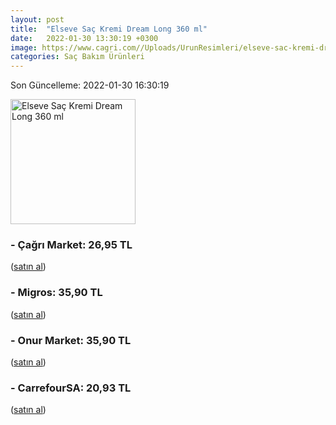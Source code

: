 ```yaml
---
layout: post
title:  "Elseve Saç Kremi Dream Long 360 ml"
date:   2022-01-30 13:30:19 +0300
image: https://www.cagri.com//Uploads/UrunResimleri/elseve-sac-kremi-dream-long-360-ml-82df.jpg
categories: Saç Bakım Ürünleri
---
```


Son Güncelleme: 2022-01-30 16:30:19

<img src="https://www.cagri.com//Uploads/UrunResimleri/elseve-sac-kremi-dream-long-360-ml-82df.jpg" width="200" alt="Elseve Saç Kremi Dream Long 360 ml" />


### - Çağrı Market: 26,95 TL
 (<a target="_blank" href="https://www.cagri.com/elseve-sac-kremi-dream-long-360-ml">satın al</a>)
### - Migros: 35,90 TL
 (<a target="_blank" href="https://www.migros.com.tr/elseve-dream-long-kolay-tarama-sac-bakim-kremi-360-ml-p-20c14f3">satın al</a>)
### - Onur Market: 35,90 TL
 (<a target="_blank" href="https://www.onurmarket.com/product/elseve-sac-kremi-360ml-dream-long/08d8b7b8-1cfc-4ed5-8004-8354510d6bc0">satın al</a>)
### - CarrefourSA: 20,93 TL
 (<a target="_blank" href="https://www.carrefoursa.com/l-oreal-paris-elseve-dream-long-onarici-bakim-sampuani-360ml-p-30254246">satın al</a>)

